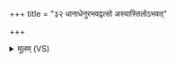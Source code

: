+++
title = "३२ धानाधेनुरभवद्वत्सो अस्यास्तिलोऽभवत्"

+++
<details><summary>मूलम् (VS)</summary>

धा॒नाधे॒नुर॑भवद्व॒त्सो अ॑स्यास्ति॒लो᳡ऽभ॑वत्।  
तां वै य॒मस्य॒ राज्ये॒ अक्षि॑ता॒मुप॑जीवति ॥
</details>